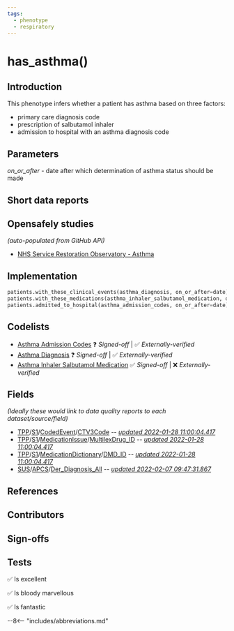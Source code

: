 ```yaml
---
tags:
  - phenotype
  - respiratory
---
```


# has_asthma()

## Introduction
This phenotype infers whether a patient has asthma based on three factors:

* primary care diagnosis code
* prescription of salbutamol inhaler
* admission to hospital with an asthma diagnosis code

## Parameters
*on_or_after* - date after which determination of asthma status should be made
## Short data reports

## Opensafely studies
_(auto-populated from GitHub API)_

* [NHS Service Restoration Observatory - Asthma](https://github.com/opensafely/asthma_sro)

## Implementation

```py
patients.with_these_clinical_events(asthma_diagnosis, on_or_after=date) OR
patients.with_these_medications(asthma_inhaler_salbutamol_medication, on_or_after=date) OR
patients.admitted_to_hospital(asthma_admission_codes, on_or_after=date)
```

## Codelists
* [Asthma Admission Codes](https://www.opencodelists.org/codelist/primis-covid19-vacc-uptake/astadm/) ❓ _Signed-off_ | ✅ _Externally-verified_
* [Asthma Diagnosis](https://www.opencodelists.org/codelist/opensafely/asthma-diagnosis-snomed/) ❓ _Signed-off_ | ✅ _Externally-verified_
* [Asthma Inhaler Salbutamol Medication](https://www.opencodelists.org/codelist/opensafely/asthma-inhaler-salbutamol-medication/) ✅ _Signed-off_ | ❌ _Externally-verified_

## Fields
*(Ideally these would link to data quality reports to each dataset/source/field)*

* [TPP](https://docs.opensafely.org/dataset-systmone/)/[S1](https://reports.opensafely.org/reports/opensafely-tpp-database-schema/#Data-sources)/[CodedEvent](https://reports.opensafely.org/reports/opensafely-tpp-database-schema/#CodedEvent)/[CTV3Code]()  --  _[updated 2022-01-28 11:00:04.417](https://reports.opensafely.org/reports/opensafely-tpp-database-builds/#Import-dates-and-date-coverage-for-OpenSAFELY-TPP-data-sources)_
* [TPP](https://docs.opensafely.org/dataset-systmone/)/[S1](https://reports.opensafely.org/reports/opensafely-tpp-database-schema/#Data-sources)/[MedicationIssue](https://reports.opensafely.org/reports/opensafely-tpp-database-schema/#MedicationIssue)/[MultilexDrug_ID]()  --  _[updated 2022-01-28 11:00:04.417](https://reports.opensafely.org/reports/opensafely-tpp-database-builds/#Import-dates-and-date-coverage-for-OpenSAFELY-TPP-data-sources)_
* [TPP](https://docs.opensafely.org/dataset-systmone/)/[S1](https://reports.opensafely.org/reports/opensafely-tpp-database-schema/#Data-sources)/[MedicationDictionary](https://reports.opensafely.org/reports/opensafely-tpp-database-schema/#MedicationDictionary)/[DMD_ID]()  --  _[updated 2022-01-28 11:00:04.417](https://reports.opensafely.org/reports/opensafely-tpp-database-builds/#Import-dates-and-date-coverage-for-OpenSAFELY-TPP-data-sources)_
* [SUS](https://docs.opensafely.org/dataset-apc/)/[APCS](https://reports.opensafely.org/reports/opensafely-tpp-database-schema/#Data-sources)/[Der_Diagnosis_All]()  --  _[updated 2022-02-07 09:47:31.867](https://reports.opensafely.org/reports/opensafely-tpp-database-builds/#Import-dates-and-date-coverage-for-OpenSAFELY-TPP-data-sources)_
## References

## Contributors

## Sign-offs

## Tests

✅ Is excellent

✅ Is bloody marvellous

✅ Is fantastic

--8<-- "includes/abbreviations.md"